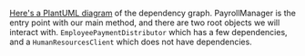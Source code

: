 [Here's a PlantUML diagram](https://tiny.amazon.com/6h7beebf/plancorpamazplanformencohtml) of the dependency graph.
PayrollManager is the entry point with our main method, and there are two root objects we will interact with.
`EmployeePaymentDistributor` which has a few dependencies, and a `HumanResourcesClient` which does not have dependencies. 
